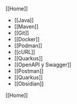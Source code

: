 [[Home]]

- [[Java]]
- [[Maven]]
- [[Git]]
- [[Docker]]
- [[Podman]]
- [[cURL]]
- [[Quarkus]]
- [[OpenAPI y Swagger]]
- [[Postman]]
- [[Quarkus]]
- [[Obsidian]]

[[Home]]